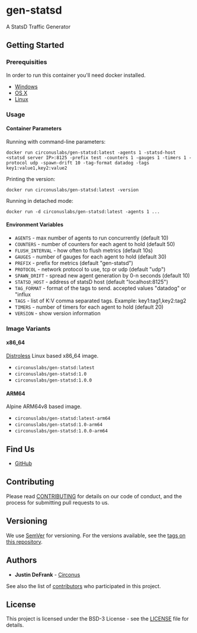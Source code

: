 # gen-statsd

A StatsD Traffic Generator

## Getting Started

### Prerequisities

In order to run this container you'll need docker installed.

* [Windows](https://docs.docker.com/windows/started)
* [OS X](https://docs.docker.com/mac/started/)
* [Linux](https://docs.docker.com/linux/started/)

### Usage

#### Container Parameters

Running with command-line parameters:

```shell
docker run circonuslabs/gen-statsd:latest -agents 1 -statsd-host <statsd server IP>:8125 -prefix test -counters 1 -gauges 1 -timers 1 -protocol udp -spawn-drift 10 -tag-format datadog -tags key1:value1,key2:value2 
```

Printing the version:

```shell
docker run circonuslabs/gen-statsd:latest -version
```

Running in detached mode:

```shell
docker run -d circonuslabs/gen-statsd:latest -agents 1 ...
```

#### Environment Variables

* `AGENTS` - max number of agents to run concurrently (default 10)
* `COUNTERS` - number of counters for each agent to hold (default 50)
* `FLUSH_INTERVAL` - how often to flush metrics (default 10s)
* `GAUGES` - number of gauges for each agent to hold (default 30)
* `PREFIX` - prefix for metrics (default "gen-statsd")
* `PROTOCOL` - network protocol to use, tcp or udp (default "udp")
* `SPAWN_DRIFT` - spread new agent generation by 0-n seconds (default 10)
* `STATSD_HOST` - address of statsD host (default "localhost:8125")
* `TAG_FORMAT` - format of the tags to send. accepted values "datadog" or "influx
* `TAGS` - list of K:V comma separated tags. Example: key1:tag1,key2:tag2
* `TIMERS` - number of timers for each agent to hold (default 20)
* `VERSION` - show version information

### Image Variants

#### x86_64

[Distroless](https://github.com/GoogleContainerTools/distroless) Linux based x86_64 image.

* `circonuslabs/gen-statsd:latest`
* `circonuslabs/gen-statsd:1.0`
* `circonuslabs/gen-statsd:1.0.0`

#### ARM64

Alpine ARM64v8 based image.

* `circonuslabs/gen-statsd:latest-arm64`
* `circonuslabs/gen-statsd:1.0-arm64`
* `circonuslabs/gen-statsd:1.0.0-arm64`

## Find Us

* [GitHub](https://github.com/circonuslabs/gen-statsd)

## Contributing

Please read [CONTRIBUTING](https://github.com/circonus-labs/gen-statsd/blob/main/CONTRIBUTING.md) for details on our code of conduct, and the process for submitting pull requests to us.

## Versioning

We use [SemVer](http://semver.org/) for versioning. For the versions available, see the 
[tags on this repository](https://github.com/circonuslabs/gen-statsd/tags). 

## Authors

* **Justin DeFrank** - [Circonus](https://github.com/circonuslabs)

See also the list of [contributors](https://github.com/circonuslabs/gen-statsd/contributors) who 
participated in this project.

## License

This project is licensed under the BSD-3 License - see the [LICENSE](https://github.com/circonus-labs/gen-statsd/blob/main/LICENSE) file for details.